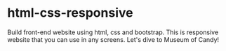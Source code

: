 # html-css-responsive
Build front-end website using html, css and bootstrap. This is responsive website that you can use in any screens. Let's dive to Museum of Candy!
